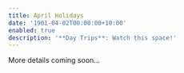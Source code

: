```yaml
---
title: April Holidays
date: '1901-04-02T00:00:00+10:00'
enabled: true
description: '**Day Trips**: Watch this space!'
---
```

More details coming soon...
